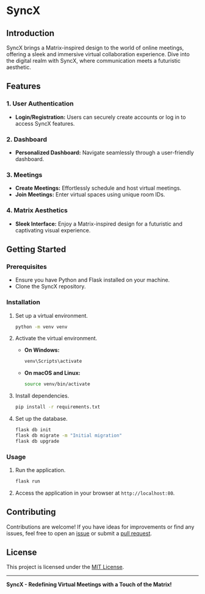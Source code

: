 # **SyncX**

## Introduction

SyncX brings a Matrix-inspired design to the world of online meetings, offering a sleek and immersive virtual collaboration experience. Dive into the digital realm with SyncX, where communication meets a futuristic aesthetic.

## Features

### 1. User Authentication

- **Login/Registration:** Users can securely create accounts or log in to access SyncX features.

### 2. Dashboard

- **Personalized Dashboard:** Navigate seamlessly through a user-friendly dashboard.

### 3. Meetings

- **Create Meetings:** Effortlessly schedule and host virtual meetings.
- **Join Meetings:** Enter virtual spaces using unique room IDs.

### 4. Matrix Aesthetics

- **Sleek Interface:** Enjoy a Matrix-inspired design for a futuristic and captivating visual experience.

## Getting Started

### Prerequisites

- Ensure you have Python and Flask installed on your machine.
- Clone the SyncX repository.

### Installation

1. Set up a virtual environment.
   ```bash
   python -m venv venv
   ```

2. Activate the virtual environment.
   - **On Windows:**
     ```bash
     venv\Scripts\activate
     ```
   - **On macOS and Linux:**
     ```bash
     source venv/bin/activate
     ```

3. Install dependencies.
   ```bash
   pip install -r requirements.txt
   ```

4. Set up the database.
   ```bash
   flask db init
   flask db migrate -m "Initial migration"
   flask db upgrade
   ```

### Usage

1. Run the application.
   ```bash
   flask run
   ```

2. Access the application in your browser at `http://localhost:80`.

## Contributing

Contributions are welcome! If you have ideas for improvements or find any issues, feel free to open an [issue](link_to_issues) or submit a [pull request](link_to_pull_requests).

## License

This project is licensed under the [MIT License](link_to_license).

---

**SyncX - Redefining Virtual Meetings with a Touch of the Matrix!**